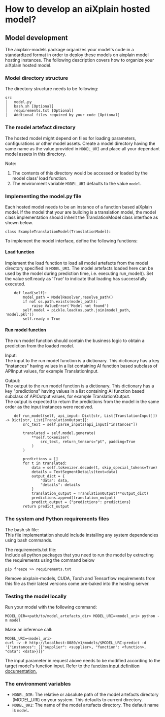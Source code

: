 # How to develop an aiXplain hosted model?

## Model development

The aixplain-models package organizes your model's code in a standardized format in order to deploy these models on aixplain model hosting instances. The following description covers how to organize your aiXplain hosted model.

### Model directory structure

The directory structure needs to be following:
```
src
│   model.py
│   bash.sh [Optional]
│   requirements.txt [Optional]
|   Addtional files required by your code [Optional]
```

### The model artefact directory

The hosted model might depend on files for loading parameters, configurations or other model assets. Create a model directory having the same name as the value provided in `MODEL_URI` and place all your dependant model assets in this directory.

Note:
1. The contents of this directory would be accessed or loaded by the model class' load function. 
2. The environment variable `MODEL_URI` defaults to the value `model`.

### Implementing the model.py file

Each hosted model needs to be an instance of a function based aiXplain model. If the model that your are building is a translation model, the model class implementation should inherit the TranslationModel class interface as shown below.

```
class ExampleTranslationModel(TranslationModel):
```

To implement the model interface, define the following functions:

#### Load function

Implement the load function to load all model artefacts from the model directory specified in `MODEL_URI`. The model artefacts loaded here can be used by the model during prediction time, i.e. executing run_model().
Set the value self.ready as 'True' to indicate that loading has successfully executed.

```
    def load(self):
        model_path = ModelResolver.resolve_path()
        if not os.path.exists(model_path):
            raise ValueError('Model not found')
        self.model = pickle.load(os.path.join(model_path, 'model.pkl'))
        self.ready = True
```

#### Run model function

The run model function should contain the business logic to obtain a prediction from the loaded model.

Input:  
The input to the run model function is a dictionary. This dictionary has a key "instances" having values in a list containing AI function based subclass of APIInput values, for example TranslationInput.

Output:  
The output to the run model function is a dictionary. This dictionary has a key "predictions" having values in a list containing AI function based subclass of APIOutput values, for example TranslationOutput.  
The output is expected to return the predictions from the model in the same order as the input instances were received.

```
    def run_model(self, api_input: Dict[str, List[TranslationInput]]) -> Dict[str, List[TranslationOutput]]:
        src_text = self.parse_inputs(api_input["instances"])

        translated = self.model.generate(
            **self.tokenizer(
                src_text, return_tensors="pt", padding=True
            )
        )

        predictions = []
        for t in translated:
            data = self.tokenizer.decode(t, skip_special_tokens=True)
            details = TextSegmentDetails(text=data)
            output_dict = {
                "data": data,
                "details": details
            }
            translation_output = TranslationOutput(**output_dict)
            predictions.append(translation_output)
            predict_output = {"predictions": predictions}
        return predict_output
```


### The system and Python requirements files

The bash.sh file:  
This file implementation should include installing any system dependencies using bash commands.

The requirements.txt file:  
Include all python packages that you need to run the model by extracting the requirements using the command below

```
pip freeze >> requirements.txt
```

Remove aixplain-models, CUDA, Torch and Tensorflow requirements from this file as their latest versions come pre-baked into the hosting server.


### Testing the model locally

Run your model with the following command:
```
MODEL_DIR=<path/to/model_artefacts_dir> MODEL_URI=<model_uri> python -m model
```

Make an inference call:

```
MODEL_URI=<model_uri>
curl -v -H http://localhost:8080/v1/models/$MODEL_URI:predict -d '{"instances": [{"supplier": <supplier>, "function": <function>, "data": <data>}]}'
```

The input parameter in request above needs to be modified according to the target model's function input. Refer to the [function input definition documentation.](/src/aixplain_models/schemas/function_input.py)

### The environment variables

 - `MODEL_DIR`: The relative or absolute path of the model artefacts directory (MODEL_URI) on your system. This defaults to current directory.
 - `MODEL_URI`: The name of the model artefacts directory. The default name is `model`.
